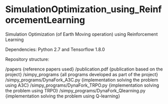 # SimulationOptimization_using_ReinforcementLearning
Simulation Optimization (of Earth Moving operation) using Reinforcement Learning

Dependencies: Python 2.7 and Tensorflow 1.8.0

Repository structure:

/papers                                 {reference papers used}
/publication.pdf                        {publication based on the project}
/simpy_programs                         {all programs developed as part of the project}
/simpy_programs/DynaFork_A3C.py         {implementation solving the problem using A3C}
/simpy_programs/DynaFork_TRPO.py        {implementation solving the problem using TRPO}
/simpy_programs/DynaFork_Qlearning.py   {implementation solving the problem using Q-learning}
